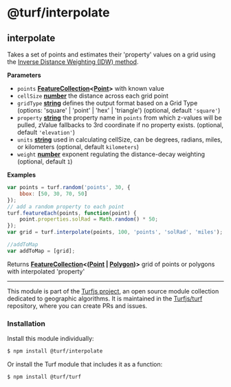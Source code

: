 # @turf/interpolate

<!-- Generated by documentation.js. Update this documentation by updating the source code. -->

## interpolate

Takes a set of points and estimates their 'property' values on a grid using the [Inverse Distance Weighting (IDW) method](https://en.wikipedia.org/wiki/Inverse_distance_weighting).

**Parameters**

-   `points` **[FeatureCollection](http://geojson.org/geojson-spec.html#feature-collection-objects)&lt;[Point](http://geojson.org/geojson-spec.html#point)>** with known value
-   `cellSize` **[number](https://developer.mozilla.org/en-US/docs/Web/JavaScript/Reference/Global_Objects/Number)** the distance across each grid point
-   `gridType` **[string](https://developer.mozilla.org/en-US/docs/Web/JavaScript/Reference/Global_Objects/String)** defines the output format based on a Grid Type (options: 'square' | 'point' | 'hex' | 'triangle') (optional, default `'square'`)
-   `property` **[string](https://developer.mozilla.org/en-US/docs/Web/JavaScript/Reference/Global_Objects/String)** the property name in `points` from which z-values will be pulled, zValue fallbacks to 3rd coordinate if no property exists. (optional, default `'elevation'`)
-   `units` **[string](https://developer.mozilla.org/en-US/docs/Web/JavaScript/Reference/Global_Objects/String)** used in calculating cellSize, can be degrees, radians, miles, or kilometers (optional, default `kilometers`)
-   `weight` **[number](https://developer.mozilla.org/en-US/docs/Web/JavaScript/Reference/Global_Objects/Number)** exponent regulating the distance-decay weighting (optional, default `1`)

**Examples**

```javascript
var points = turf.random('points', 30, {
    bbox: [50, 30, 70, 50]
});
// add a random property to each point
turf.featureEach(points, function(point) {
    point.properties.solRad = Math.random() * 50;
});
var grid = turf.interpolate(points, 100, 'points', 'solRad', 'miles');

//addToMap
var addToMap = [grid];
```

Returns **[FeatureCollection](http://geojson.org/geojson-spec.html#feature-collection-objects)&lt;([Point](http://geojson.org/geojson-spec.html#point) \| [Polygon](http://geojson.org/geojson-spec.html#polygon))>** grid of points or polygons with interpolated 'property'

<!-- This file is automatically generated. Please don't edit it directly:
if you find an error, edit the source file (likely index.js), and re-run
./scripts/generate-readmes in the turf project. -->

---

This module is part of the [Turfjs project](http://turfjs.org/), an open source
module collection dedicated to geographic algorithms. It is maintained in the
[Turfjs/turf](https://github.com/Turfjs/turf) repository, where you can create
PRs and issues.

### Installation

Install this module individually:

```sh
$ npm install @turf/interpolate
```

Or install the Turf module that includes it as a function:

```sh
$ npm install @turf/turf
```
